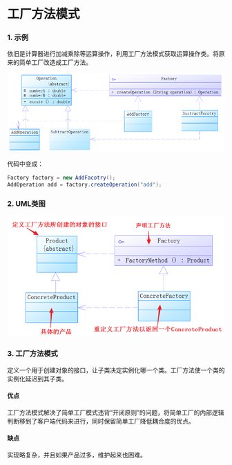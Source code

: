 # 工厂方法模式



### 1. 示例

依旧是计算器进行加减乘除等运算操作，利用工厂方法模式获取运算操作类。将原来的简单工厂改造成工厂方法。

![](./image/snipaste_20180724_151824.png)

代码中变成：

```java
Factory factory = new AddFacotry();
AddOperation add = factory.createOperation("add");
```



### 2. UML类图

![1532417486914](.\image\1532417486914.png)



### 3. 工厂方法模式 

定义一个用于创建对象的接口，让子类决定实例化哪一个类。工厂方法使一个类的实例化延迟到其子类。

#### 优点

工厂方法模式解决了简单工厂模式违背“开闭原则”的问题，将简单工厂的内部逻辑判断移到了客户端代码来进行，同时保留简单工厂降低耦合度的优点。

#### 缺点

实现略复杂，并且如果产品过多，维护起来也困难。

